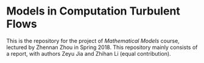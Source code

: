 # Models in Computation Turbulent Flows

This is the repository for the project of *Mathematical Models* course, lectured by Zhennan Zhou in Spring 2018. This repository mainly consists of a report, with authors Zeyu Jia and Zhihan Li (equal contribution).
